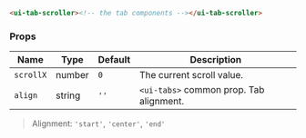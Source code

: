 ```html
<ui-tab-scroller><!-- the tab components --></ui-tab-scroller>
```

### Props

| Name      | Type   | Default | Description                             |
| --------- | ------ | ------- | --------------------------------------- |
| `scrollX` | number | `0`     | The current scroll value.               |
| `align`   | string | `''`    | `<ui-tabs>` common prop. Tab alignment. |

> Alignment: `'start'`, `'center'`, `'end'`
